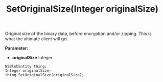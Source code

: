 ﻿---
uid: crmscript_ref_NSBlobEntity_SetOriginalSize
title: SetOriginalSize(Integer originalSize)
intellisense: NSBlobEntity.SetOriginalSize
keywords: NSBlobEntity, GetOriginalSize
so.topic: reference
---

Original size of the binary data, before encryption and/or zipping. This is what the ultimate client will get

**Parameter:** 
 - **originalSize** Integer

```crmscript
NSBlobEntity thing;
Integer originalSize;
thing.SetOriginalSize(originalSize);
```

